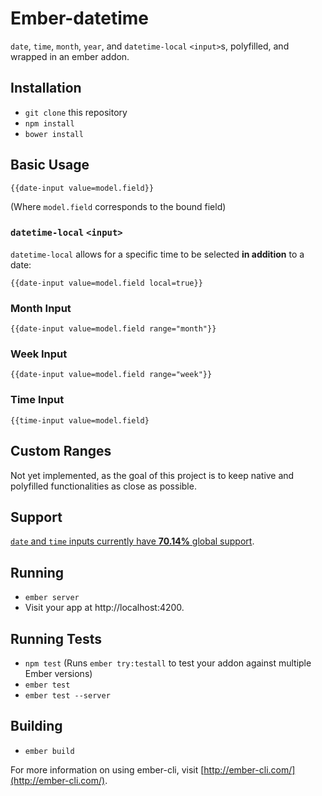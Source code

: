 # Ember-datetime

`date`, `time`, `month`, `year`, and `datetime-local` `<input>`s, polyfilled, and wrapped in an ember addon.

## Installation

* `git clone` this repository
* `npm install`
* `bower install`

## Basic Usage

```
{{date-input value=model.field}}
```

(Where `model.field` corresponds to the bound field)

### `datetime-local` `<input>`

`datetime-local` allows for a specific time to be selected **in addition** to a date:

```
{{date-input value=model.field local=true}}
```

### Month Input

```
{{date-input value=model.field range="month"}}
```

### Week Input

```
{{date-input value=model.field range="week"}}
```

### Time Input

```
{{time-input value=model.field}
```

## Custom Ranges

Not yet implemented, as the goal of this project is to keep native and polyfilled functionalities as close as possible.

## Support

[`date` and `time` inputs currently have **70.14%** global support](http://caniuse.com/#feat=input-datetime).

## Running

* `ember server`
* Visit your app at http://localhost:4200.

## Running Tests

* `npm test` (Runs `ember try:testall` to test your addon against multiple Ember versions)
* `ember test`
* `ember test --server`

## Building

* `ember build`

For more information on using ember-cli, visit [http://ember-cli.com/](http://ember-cli.com/).

